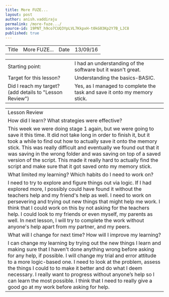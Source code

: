 ```yaml
---
title: More FUZE...
layout: post
author: anish.vaddiraju
permalink: /more-fuze.../
source-id: 19PNT_h9co7CUQ3YpLVL7KkpxH-t0kG03Kp2Y7B_LJC8
published: true
---
```

<table>
  <tr>
    <td>Title</td>
    <td>More FUZE...</td>
    <td>Date</td>
    <td>13/09/16</td>
  </tr>
</table>


<table>
  <tr>
    <td>Starting point:</td>
    <td>I had an understanding of the software but it wasn't great.</td>
  </tr>
  <tr>
    <td>Target for this lesson?</td>
    <td>Understanding the basics-BASIC. </td>
  </tr>
  <tr>
    <td>Did I reach my target? 
(add details to "Lesson Review")</td>
    <td> Yes, as I managed to complete the task and save it onto my memory stick.</td>
  </tr>
</table>


<table>
  <tr>
    <td>Lesson Review</td>
  </tr>
  <tr>
    <td>How did I learn? What strategies were effective? </td>
  </tr>
  <tr>
    <td>This week we were doing stage 1 again, but we were going to save it this time. It did not take long in order to finish it, but it took a while to find out how to actually save it onto the memory stick. This was really difficult and eventually we found out that it was saving in the wrong folder and was saving on top of a saved version of the script. This made it really hard to actually find the script and make sure that it got saved onto my memory stick. </td>
  </tr>
  <tr>
    <td>What limited my learning? Which habits do I need to work on? </td>
  </tr>
  <tr>
    <td>I need to try to explore and figure things out via logic. If I had explored more, I possibly could have found it without the teachers help and my friend's help as well. I need to work on persevering and trying out new things that might help me work. I think that I could work on this by not asking for the teachers help. I could look to my friends or even myself, my parents as well. In next lesson, I will try to complete the work without anyone's help apart from my partner, and my peers.</td>
  </tr>
  <tr>
    <td>What will I change for next time? How will I improve my learning?</td>
  </tr>
  <tr>
    <td>I can change my learning by trying out the new things I learn and making sure that I haven't done anything wrong before asking for any help, if possible. I will change my trial and error  attitude to a more logic-based one. I need to look at the problem, assess the things I could to to make it better and do what I deem necessary. I really want to progress without anyone’s help so I can learn the most possible. I think that I need to really give a good go at my work before asking for help.</td>
  </tr>
</table>


